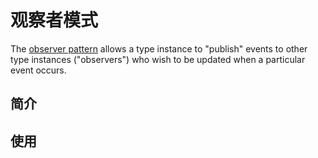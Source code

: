 # 观察者模式

The [observer pattern](https://en.wikipedia.org/wiki/Observer_pattern) allows a type instance to "publish" events to other type instances ("observers") who wish to be updated when a particular event occurs.

## 简介



## 使用

